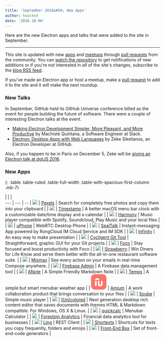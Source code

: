 ```yaml
---
title: 'September 2016&#58; New Apps'
author: haacked
date: '2016-10-06'
---
```


Here are the new Electron apps and talks that were added to the site in September.

---

This site is updated with new [apps](https://electronjs.org/apps) and [meetups](https://electronjs.org/community) through [pull requests](https://github.com/electron/electron.atom.io/pulls) from the community. You can [watch the repository](https://github.com/electron/electron.atom.io) to get notifications of new additions or if you're not interested in _all_ of the site's changes, subscribe to the [blog RSS feed](https://electronjs.org/feed.xml).

If you've made an Electron app or host a meetup, make a [pull request](https://github.com/electron/electron.atom.io) to add it to the site and it will make the next roundup.

### New Talks

In September, GitHub held its GitHub Universe conference billed as the event for people building the future of software. There were a couple of interesting Electron talks at the event.

* [Making Electron Development Simpler, More Pleasant, and More Productive](https://www.youtube.com/watch?v=Eqg_IqVeI5s) by Machisté Quintana, a Software Engineer at Slack.
* [Electron: Desktop Apps with Web Languages](https://www.youtube.com/watch?v=FNHBfN8c32U) by Zeke Sikelianos, an Electron Developer at GitHub.

Also, if you happen to be in Paris on December 5, Zeke will be [giving an Electron talk at dotJS 2016](https://twitter.com/dotJS/status/783615732307333120).

### New Apps

{: .table .table-ruled .table-full-width .table-with-spacious-first-column .mb-7}

|     |     |    
--- | --- | --
| <img src='/images/apps/pexels-icon.png' width='50'> | [Pexels](https://www.pexels.com/pro/mac-and-windows-app/) | Search for completely free photos and copy them into your clipboard |
| <img src='/images/apps/timestamp-icon.png' width='50'> | [Timestamp](https://mzdr.github.io/timestamp/) | A better macOS menu bar clock with a customizable date/time display and a calendar |
| <img src='/images/apps/harmony-icon.png' width='50'> | [Harmony](http://getharmony.xyz/) | Music player compatible with Spotify, Soundcloud, Play Music and your local files |
| <img src='/images/apps/uphone-icon.png' width='50'> | [uPhone](http://www.integraccs.com) | WebRTC Desktop Phone |
| <img src='/images/apps/sealtalk-icon.png' width='50'> | [SealTalk](http://sealtalk.im) | Instant-messaging App powered by RongCloud IM Cloud Service and IM SDK |
| <img src='/images/apps/infinity-icon.png' width='50'> | [Infinity](https://ycosxapp.github.io) | An easy way to make presentation |
| <img src='/images/apps/cycligent-git-tool-icon.png' width='50'> | [Cycligent Git Tool](https://www.cycligent.com/git-tool) | Straightforward, graphic GUI for your Git projects |
| <img src='/images/apps/foco-icon.png' width='50'> | [Foco](https://github.com/akashnimare/foco) | Stay focused and boost productivity with Foco |
| <img src='/images/apps/strawberry-icon.png' width='50'> | [Strawberry](https://strawberrypos.com) | Win Diners for Life Know and serve them better with the all-in-one restaurant software suite. |
| <img src='/images/apps/mixmax-icon.png' width='50'> | [Mixmax](https://mixmax.com/download) | See every action on your emails in real-time Compose anywhere. |
| <img src='/images/apps/firebase-admin-icon.png' width='50'> | [Firebase Admin](https://firebaseadmin.com) | A Firebase data management tool |
| <img src='/images/apps/anote-icon.png' width='50'> | [ANote](https://github.com/AnotherNote/anote) | A Simple Friendly Markdown Note |
| <img src='/images/apps/temps-icon.png' width='50'> | [Temps](https://jackd248.github.io/temps/) | A simple but smart menubar weather app |
| <img src='/images/apps/amium-icon.png' width='50'> | [Amium](https://www.amium.com) | A work collaboration product that brings conversation to your files |
| <img src='/images/apps/soube-icon.png' width='50'> | [Soube](http://soube.diegomolina.cl) | Simple music player |
| <img src='/images/apps/un-colored-icon.png' width='50'> | [(Un)colored](https://n457.github.io/Uncolored/) | Next generation desktop rich content editor that saves documents with themes HTML & Markdown compatible. For Windows, OS X & Linux. |
| <img src='/images/apps/quickcalc-icon.png' width='50'> | [quickcalc](https://github.com/Cwoodall6/quickcalc) | Menubar Calculator |
| <img src='/images/apps/forestpin-analytics-icon.png' width='50'> | [Forestpin Analytics](http://forestpin.com/analytics) | Financial data analytics tool for businesses |
| <img src='/images/apps/ling-icon.png' width='50'> | [Ling](https://github.com/talhasch/ling) | REST Client |
| <img src='/images/apps/shortexts-icon.png' width='50'> | [Shortexts](http://shortexts.com/) | Shortcuts for texts you copy frequently, folders and emojis |
| <img src='/images/apps/front-end-box-icon.png' width='50'> | [Front-End Box](http://frontendbox.io) | Set of front-end-code generators |

